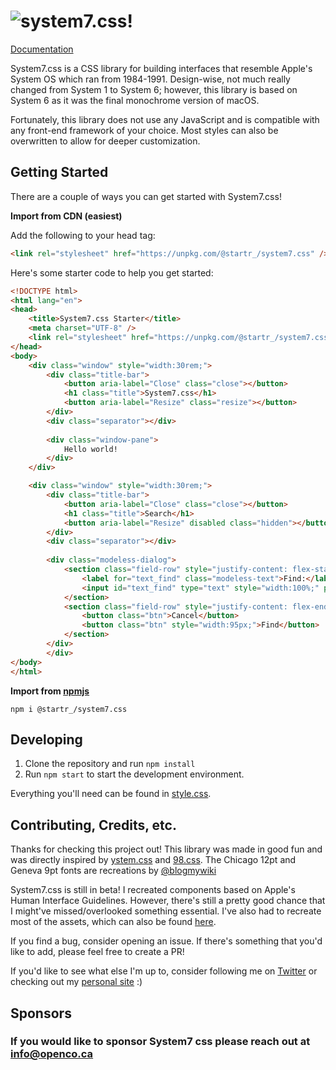 
# ![system7.css!](https://github.com/opencoca/system7.css/assets/26581192/a1f9ccba-9049-43e7-9c73-a75f4bc30833)


[Documentation](https://opencoca.github.io/system7.css/)

System7.css is a CSS library for building interfaces that resemble Apple's System OS which ran from 1984-1991. Design-wise, not much really changed from System 1 to System 6; however, this library is based on System 6 as it was the final monochrome version of macOS.

Fortunately, this library does not use any JavaScript and is compatible with any front-end framework of your choice. Most styles can also be overwritten to allow for deeper customization.

## Getting Started
There are a couple of ways you can get started with System7.css!

**Import from CDN (easiest)**

Add the following to your head tag:

```html
<link rel="stylesheet" href="https://unpkg.com/@startr_/system7.css" />
```

Here's some starter code to help you get started:
```html
<!DOCTYPE html>
<html lang="en">
<head>
    <title>System7.css Starter</title>
    <meta charset="UTF-8" />
    <link rel="stylesheet" href="https://unpkg.com/@startr_/system7.css" />
</head>
<body>
    <div class="window" style="width:30rem;">
        <div class="title-bar"> 
            <button aria-label="Close" class="close"></button>
            <h1 class="title">System7.css</h1>
            <button aria-label="Resize" class="resize"></button>
        </div>
        <div class="separator"></div>
        
        <div class="window-pane">
            Hello world!
        </div>
    </div>

    <div class="window" style="width:30rem;">
        <div class="title-bar"> 
            <button aria-label="Close" class="close"></button>
            <h1 class="title">Search</h1>
            <button aria-label="Resize" disabled class="hidden"></button>
        </div>
        <div class="separator"></div>
        
        <div class="modeless-dialog">
            <section class="field-row" style="justify-content: flex-start">
                <label for="text_find" class="modeless-text">Find:</label>
                <input id="text_find" type="text" style="width:100%;" placeholder="">
            </section>
            <section class="field-row" style="justify-content: flex-end">
                <button class="btn">Cancel</button>
                <button class="btn" style="width:95px;">Find</button>
            </section>
        </div>
        </div>
</body>
</html>
```

**Import from [npmjs](https://www.npmjs.com/package/@startr_/system7.css)**

    npm i @startr_/system7.css

## Developing

1. Clone the repository and run ```npm install```
2. Run ```npm start``` to start the development environment.

Everything you'll need can be found in [style.css](https://github.com/opencoca/system7.css/blob/main/style.css).


## Contributing, Credits, etc.

Thanks for checking this project out! This library was made in good fun and was directly inspired by [ystem.css](https://github.com/sakofchit/system.css) and [98.css](https://github.com/jdan/98.css). The Chicago 12pt and Geneva 9pt fonts are recreations by [@blogmywiki](https://twitter.com/blogmywiki)

System7.css is still in beta! I recreated components based on Apple's Human Interface Guidelines. However, there's still a pretty good chance that I might've missed/overlooked something essential. I've also had to recreate most of the assets, which can also be found [here](https://github.com/opencoca/system7.css/tree/main/icon).

If you find a bug, consider opening an issue. If there's something that you'd like to add, please feel free to create a PR!

If you'd like to see what else I'm up to, consider following me on [Twitter](https://twitter.com/opencoca) or checking out my [personal site](https://startr_.co) :)

## Sponsors

### If you would like to sponsor System7 css please reach out at info@openco.ca
